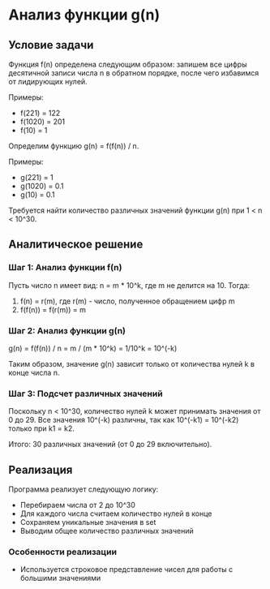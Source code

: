 # Анализ функции g(n)

## Условие задачи

Функция f(n) определена следующим образом: запишем все цифры десятичной записи числа n в обратном порядке, после чего избавимся от лидирующих нулей. 

Примеры:
- f(221) = 122
- f(1020) = 201
- f(10) = 1

Определим функцию g(n) = f(f(n)) / n.

Примеры:
- g(221) = 1
- g(1020) = 0.1
- g(10) = 0.1

Требуется найти количество различных значений функции g(n) при 1 < n < 10^30.

## Аналитическое решение

### Шаг 1: Анализ функции f(n)

Пусть число n имеет вид: n = m * 10^k, где m не делится на 10.
Тогда:
1. f(n) = r(m), где r(m) - число, полученное обращением цифр m
2. f(f(n)) = f(r(m)) = m

### Шаг 2: Анализ функции g(n)

g(n) = f(f(n)) / n = m / (m * 10^k) = 1/10^k = 10^(-k)

Таким образом, значение g(n) зависит только от количества нулей k в конце числа n.

### Шаг 3: Подсчет различных значений

Поскольку n < 10^30, количество нулей k может принимать значения от 0 до 29.
Все значения 10^(-k) различны, так как 10^(-k1) = 10^(-k2) только при k1 = k2.

Итого: 30 различных значений (от 0 до 29 включительно).

## Реализация

Программа реализует следующую логику:

   - Перебираем числа от 2 до 10^30
   - Для каждого числа считаем количество нулей в конце
   - Сохраняем уникальные значения в set
   - Выводим общее количество различных значений

### Особенности реализации

- Используется строковое представление чисел для работы с большими значениями

